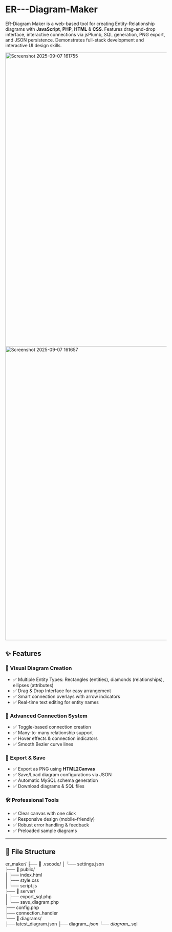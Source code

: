 # ER---Diagram-Maker

ER-Diagram Maker is a web-based tool for creating Entity-Relationship diagrams with **JavaScript**, **PHP**, **HTML** &amp; **CSS**. Features drag-and-drop interface, interactive connections via jsPlumb, SQL generation, PNG export, and JSON persistence. Demonstrates full-stack development and interactive UI design skills.



<img width="1873" height="917" alt="Screenshot 2025-09-07 161755" src="https://github.com/user-attachments/assets/859d82ad-66a1-44d0-b695-f214b2db1e61" />
<img width="1887" height="918" alt="Screenshot 2025-09-07 161657" src="https://github.com/user-attachments/assets/d8855cbc-36d1-4376-9aba-a95b48e20011" />

## ✨ Features  

### 🎨 Visual Diagram Creation  
- ✅ Multiple Entity Types: Rectangles (entities), diamonds (relationships), ellipses (attributes)  
- ✅ Drag & Drop Interface for easy arrangement  
- ✅ Smart connection overlays with arrow indicators  
- ✅ Real-time text editing for entity names  

### 🔗 Advanced Connection System  
- ✅ Toggle-based connection creation  
- ✅ Many-to-many relationship support  
- ✅ Hover effects & connection indicators  
- ✅ Smooth Bezier curve lines  

### 💾 Export & Save  
- ✅ Export as PNG using **HTML2Canvas**  
- ✅ Save/Load diagram configurations via JSON  
- ✅ Automatic MySQL schema generation  
- ✅ Download diagrams & SQL files  

### 🛠️ Professional Tools  
- ✅ Clear canvas with one click  
- ✅ Responsive design (mobile-friendly)  
- ✅ Robust error handling & feedback  
- ✅ Preloaded sample diagrams  

---
## 📁 File Structure  


er_maker/
├── 📁 .vscode/
│   └──  settings.json           
├── 📁 public/                     
│   ├──  index.html             
│   ├──  style.css              
│   └──  script.js              
├── 📁 server/                    
│   ├──  export_sql.php         
│   └──  save_diagram.php       
├──  config.php                 
├──  connection_handler         
└── 📁 diagrams/                  
    ├──  latest_diagram.json
    ├──  diagram_*.json
    └──  diagram_*.sql
